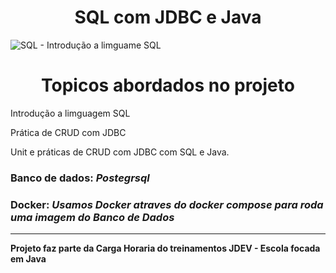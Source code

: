 <h1 align="center"> SQL com JDBC  e Java </h1>

![SQL - Introdução a limguame SQL](https://media.geeksforgeeks.org/wp-content/uploads/20201123171554/JDBC.png)

<h1 align="center"> Topicos abordados no projeto </h1>


<p>Introdução a limguagem SQL</p>
<p>Prática de CRUD com JDBC</p>
<p>Unit e práticas de CRUD com JDBC com SQL e Java.</p>

<h3>Banco de dados: <i>Postegrsql</i></h3>
<h3>Docker: <i>Usamos Docker atraves do docker compose para roda uma imagem do Banco de Dados</i></h3>

<hr>
<strong align="center"> Projeto faz parte da Carga Horaria do treinamentos JDEV - Escola focada em Java </strong>
